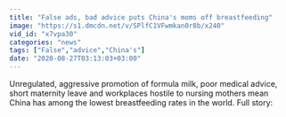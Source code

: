 ```yaml
---
title: "False ads, bad advice puts China's moms off breastfeeding"
image: "https://s1.dmcdn.net/v/SPlfC1VFwmkan0r8b/x240"
vid_id: "x7vpa30"
categories: "news"
tags: ["False","advice","China's"]
date: "2020-08-27T03:13:03+03:00"
---
```

Unregulated, aggressive promotion of formula milk, poor medical advice, short maternity leave and workplaces hostile to nursing mothers mean China has among the lowest breastfeeding rates in the world. Full story: 
